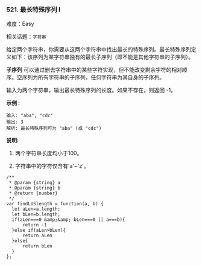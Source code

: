 ### 521. 最长特殊序列 Ⅰ

难度：Easy

相关话题：`字符串`

给定两个字符串，你需要从这两个字符串中找出最长的特殊序列。最长特殊序列定义如下：该序列为某字符串独有的最长子序列（即不能是其他字符串的子序列）。



**子序列** 可以通过删去字符串中的某些字符实现，但不能改变剩余字符的相对顺序。空序列为所有字符串的子序列，任何字符串为其自身的子序列。



输入为两个字符串，输出最长特殊序列的长度。如果不存在，则返回 -1。



**示例 :** 



```
输入: "aba", "cdc"
输出: 3
解析: 最长特殊序列可为 "aba" (或 "cdc")
```


**说明:** 




1. 两个字符串长度均小于100。

2. 字符串中的字符仅含有&#39;a&#39;~&#39;z&#39;。




```
/**
 * @param {string} a
 * @param {string} b
 * @return {number}
 */
var findLUSlength = function(a, b) {
  let aLen=a.length;
  let bLen=b.length;
  if(aLen===0 &amp;&amp; bLen===0 || a===b){
      return -1
  }else if(aLen>bLen){
      return aLen
  }else{
      return bLen
  }
};
```


